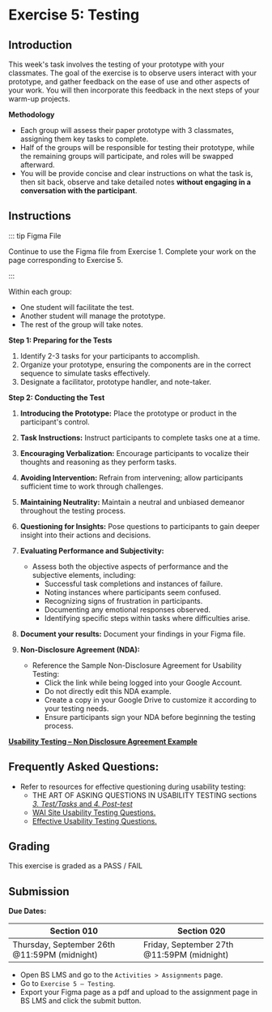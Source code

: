 # Exercise 5: Testing

## Introduction

This week's task involves the testing of your prototype with your classmates. The goal of the exercise is to observe users interact with your prototype, and gather feedback on the ease of use and other aspects of your work. You will then incorporate this feedback in the next steps of your warm-up projects.

**Methodology**

- Each group will assess their paper prototype with 3 classmates, assigning them key tasks to complete.
- Half of the groups will be responsible for testing their prototype, while the remaining groups will participate, and roles will be swapped afterward.
- You will be provide concise and clear instructions on what the task is, then sit back, observe and take detailed notes **without engaging in a conversation with the participant**.

## Instructions

::: tip Figma File

Continue to use the Figma file from Exercise 1.
Complete your work on the page corresponding to Exercise 5.

:::

Within each group:

- One student will facilitate the test.
- Another student will manage the prototype.
- The rest of the group will take notes.

**Step 1: Preparing for the Tests**

1. Identify 2-3 tasks for your participants to accomplish.
2. Organize your prototype, ensuring the components are in the correct sequence to simulate tasks effectively.
3. Designate a facilitator, prototype handler, and note-taker.

**Step 2: Conducting the Test**

1. **Introducing the Prototype:** Place the prototype or product in the participant's control.

2. **Task Instructions:** Instruct participants to complete tasks one at a time.

3. **Encouraging Verbalization:** Encourage participants to vocalize their thoughts and reasoning as they perform tasks.

4. **Avoiding Intervention:** Refrain from intervening; allow participants sufficient time to work through challenges.

5. **Maintaining Neutrality:** Maintain a neutral and unbiased demeanor throughout the testing process.

6. **Questioning for Insights:** Pose questions to participants to gain deeper insight into their actions and decisions.

7. **Evaluating Performance and Subjectivity:**

   - Assess both the objective aspects of performance and the subjective elements, including:
     - Successful task completions and instances of failure.
     - Noting instances where participants seem confused.
     - Recognizing signs of frustration in participants.
     - Documenting any emotional responses observed.
     - Identifying specific steps within tasks where difficulties arise.

8. **Document your results:** Document your findings in your Figma file.

9. **Non-Disclosure Agreement (NDA):**

   - Reference the Sample Non-Disclosure Agreement for Usability Testing:
     - Click the link while being logged into your Google Account.
     - Do not directly edit this NDA example.
     - Create a copy in your Google Drive to customize it according to your testing needs.
     - Ensure participants sign your NDA before beginning the testing process.

[**Usability Testing – Non Disclosure Agreement Example**](https://docs.google.com/forms/d/1n3HuVnplNqcCEMLsrF-naGEJvVmObvvVk1axpEjkuew/edit)

## Frequently Asked Questions:

- Refer to resources for effective questioning during usability testing:
  - THE ART OF ASKING QUESTIONS IN USABILITY TESTING sections [_3. Test/Tasks_ and _4. Post-test_](https://www.akendi.com/blog/the-art-of-asking-questions-in-usability-testing/)
  - [WAI Site Usability Testing Questions.](https://www.usability.gov/how-to-and-tools/resources/templates/wai-site-usability-testing-questions.html)
  - [Effective Usability Testing Questions.](https://www.hotjar.com/usability-testing/questions)

## Grading

This exercise is graded as a PASS / FAIL

## Submission

**Due Dates:**

| Section 010                                          | Section 020                                          |
| ---------------------------------------------------- | ---------------------------------------------------- |
| Thursday, September 26th @11:59PM (midnight)         | Friday, September 27th @11:59PM (midnight)           |

- Open BS LMS and go to the `Activities > Assignments` page.
- Go to `Exercise 5 — Testing`.
- Export your Figma page as a pdf and upload to the assignment page in BS LMS and click the submit button.

